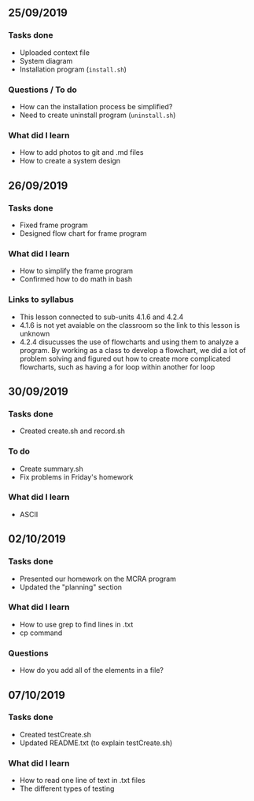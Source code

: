 25/09/2019
------

### Tasks done
* Uploaded context file
* System diagram
* Installation program (``install.sh``)

### Questions / To do
* How can the installation process be simplified?
* Need to create uninstall program (``uninstall.sh``)

### What did I learn
* How to add photos to git and .md files
* How to create a system design


26/09/2019
-------

### Tasks done
* Fixed frame program
* Designed flow chart for frame program

### What did I learn
* How to simplify the frame program
* Confirmed how to do math in bash

### Links to syllabus
* This lesson connected to sub-units 4.1.6 and 4.2.4
* 4.1.6 is not yet avaiable on the classroom so the link to this lesson is unknown
* 4.2.4 disucusses the use of flowcharts and using them to analyze a program. By working as a class to develop a flowchart, we did a lot of problem solving and figured out how to create more complicated flowcharts, such as having a for loop within another for loop

30/09/2019
-----

### Tasks done
* Created create.sh and record.sh

### To do
* Create summary.sh
* Fix problems in Friday's homework

### What did I learn
* ASCII

02/10/2019
---

### Tasks done
* Presented our homework on the MCRA program
* Updated the "planning" section

### What did I learn
* How to use grep to find lines in .txt
* cp command

### Questions
* How do you add all of the elements in a file?

07/10/2019
---

### Tasks done
* Created testCreate.sh
* Updated README.txt (to explain testCreate.sh)

### What did I learn
* How to read one line of text in .txt files
* The different types of testing
